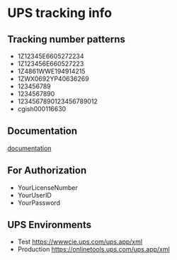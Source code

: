# UPS tracking info

## Tracking number patterns

+ 1Z12345E6605272234
+ 1Z123456E660527223
+ 1Z4861WWE194914215
+ 1ZWX0692YP40636269
+ 123456789
+ 1234567890
+ 1234567890123456789012
+ cgish000116630


## Documentation

[documentation](https://www.ups.com/upsdeveloperkit)

## For Authorization

* YourLicenseNumber
* YourUserID
* YourPassword

## UPS Environments
+ Test https://wwwcie.ups.com/ups.app/xml
+ Production https://onlinetools.ups.com/ups.app/xml